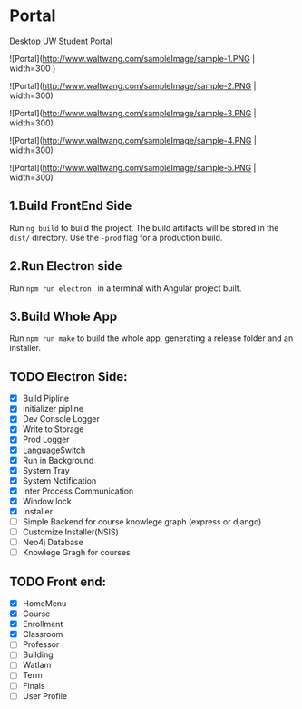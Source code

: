 # Portal
Desktop UW Student Portal

![Portal](http://www.waltwang.com/sampleImage/sample-1.PNG | width=300 )

![Portal](http://www.waltwang.com/sampleImage/sample-2.PNG | width=300)

![Portal](http://www.waltwang.com/sampleImage/sample-3.PNG | width=300)

![Portal](http://www.waltwang.com/sampleImage/sample-4.PNG | width=300)

![Portal](http://www.waltwang.com/sampleImage/sample-5.PNG | width=300)

## 1.Build FrontEnd Side

Run `ng build` to build the project. The build artifacts will be stored in the `dist/` directory. Use the `-prod` flag for a production build.

## 2.Run Electron side

Run `npm run electron ` in a terminal with Angular project built.


## 3.Build Whole App

Run `npm run make` to build the whole app, generating a release folder and an installer.


## TODO Electron Side:
- [x] Build Pipline
- [x] initializer pipline
- [x] Dev Console Logger
- [x] Write to Storage
- [x] Prod Logger
- [x] LanguageSwitch
- [x] Run in Background
- [x] System Tray
- [x] System Notification
- [x] Inter Process Communication
- [x] Window lock
- [x] Installer
- [ ] Simple Backend for course knowlege graph (express or django)
- [ ] Customize Installer(NSIS)
- [ ] Neo4j Database
- [ ] Knowlege Gragh for courses

## TODO Front end:
- [x] HomeMenu
- [x] Course
- [x] Enrollment
- [x] Classroom
- [ ] Professor
- [ ] Building
- [ ] WatIam
- [ ] Term
- [ ] Finals
- [ ] User Profile
